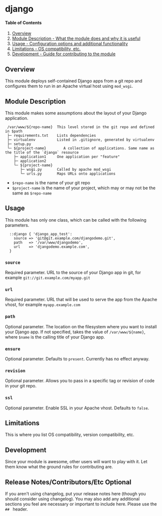 # django

#### Table of Contents

1. [Overview](#overview)
2. [Module Description - What the module does and why it is useful](#module-description)
4. [Usage - Configuration options and additional functionality](#usage)
5. [Limitations - OS compatibility, etc.](#limitations)
6. [Development - Guide for contributing to the module](#development)

## Overview

This module deploys self-contained Django apps from a git repo and configures
them to run in an Apache virtual host using `mod_wsgi`.

## Module Description

This module makes some assumptions about the layout of your Django application.

```
 /var/www/${repo-name}  This level stored in the git repo and defined in $path
 ├─ requirements.txt    Lists dependencies
 ├─ virtualenv          Listed in .gitignore, generated by virtualenv
 ├─ setup.py
 └─ ${project-name}        A collection of applications. Same name as the title of the `django` resource
    ├─ application1     One application per "feature"
    ├─ application2
    └─ ${project-name}
       ├─ wsgi.py       Called by apache mod_wsgi
       └─ urls.py       Maps URLs onto applications
```

* `$repo-name` is the name of your git repo
* `$project-name` is the name of your project, which may or may not be the same as `$repo-name`

## Usage

This module has only one class, which can be called with the following parameters.

```puppet
  ::django { 'django_app_test':
    source => 'git@git.example.com/djangodemo.git',
    path   => '/var/www/djangodemo',
    url    => 'djangodemo.example.com',
  }
```

### `source`

Required parameter. URL to the source of your Django app in git, for example `git://git.example.com/myapp.git`

### `url`

Required parameter. URL that will be used to serve the app from the Apache vhost, for example `myapp.example.com`

### `path`

Optional parameter. The location on the filesystem where you want to install your Django app. If not specified,
takes the value of `/var/www/${name}`, where `$name` is the calling title of your Django app.

### `ensure`

Optional parameter. Defaults to `present`. Currently has no effect anyway.

### `revision`

Optional parameter. Allows you to pass in a specific tag or revision of code in your git repo.

### `ssl`

Optional parameter. Enable SSL in your Apache vhost. Defaults to `false`.


## Limitations

This is where you list OS compatibility, version compatibility, etc.

## Development

Since your module is awesome, other users will want to play with it. Let them
know what the ground rules for contributing are.

## Release Notes/Contributors/Etc **Optional**

If you aren't using changelog, put your release notes here (though you should
consider using changelog). You may also add any additional sections you feel are
necessary or important to include here. Please use the `## ` header.
